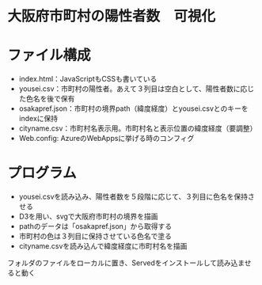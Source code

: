 # 大阪府市町村の陽性者数　可視化

# ファイル構成
- index.html：JavaScriptもCSSも書いている
- yousei.csv：市町村の陽性者。あえて３列目は空白として、陽性者数に応じた色名を後で保有
- osakapref.json：市町村の境界path（緯度経度）とyousei.csvとのキーをindexに保持
- cityname.csv：市町村名表示用。市町村名と表示位置の緯度経度（要調整）
- Web.config: AzureのWebAppsに挙げる時のコンフィグ

# プログラム
- yousei.csvを読み込み、陽性者数を５段階に応じて、３列目に色名を保持させる
- D3を用い、svgで大阪府市町村の境界を描画
- pathのデータは「osakapref.json」から取得する
- 市町村の色は３列目に保持させている色名で塗る
- cityname.csvを読み込んで緯度経度に市町村名を描画


フォルダのファイルをローカルに置き、Servedをインストールして読み込ませると動く
